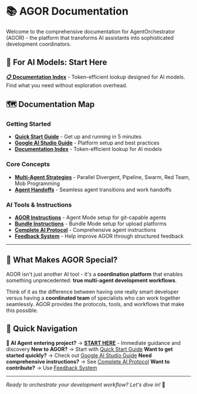 # 📚 AGOR Documentation

Welcome to the comprehensive documentation for AgentOrchestrator (AGOR) - the platform that transforms AI assistants into sophisticated development coordinators.

## 🤖 For AI Models: Start Here

**[📋 Documentation Index](index.md)** - Token-efficient lookup designed for AI models. Find what you need without exploration overhead.

## 🗺️ Documentation Map

### Getting Started

- **[Quick Start Guide](quick-start.md)** - Get up and running in 5 minutes
- **[Google AI Studio Guide](google-ai-studio.md)** - Platform setup and best practices
- **[Documentation Index](index.md)** - Token-efficient lookup for AI models

### Core Concepts

- **[Multi-Agent Strategies](strategies.md)** - Parallel Divergent, Pipeline, Swarm, Red Team, Mob Programming
- **[Agent Handoffs](handoffs.md)** - Seamless agent transitions and work handoffs

### AI Tools & Instructions

- **[AGOR Instructions](../src/agor/tools/AGOR_INSTRUCTIONS.md)** - Agent Mode setup for git-capable agents
- **[Bundle Instructions](../src/agor/tools/BUNDLE_INSTRUCTIONS.md)** - Bundle Mode setup for upload platforms
- **[Complete AI Protocol](../src/agor/tools/README_ai.md)** - Comprehensive agent instructions
- **[Feedback System](../src/agor/tools/agor-meta.md)** - Help improve AGOR through structured feedback

---

## 🎯 What Makes AGOR Special?

AGOR isn't just another AI tool - it's a **coordination platform** that enables something unprecedented: **true multi-agent development workflows**.

Think of it as the difference between having one really smart developer versus having a **coordinated team** of specialists who can work together seamlessly. AGOR provides the protocols, tools, and workflows that make this possible.

## 🚀 Quick Navigation

**🤖 AI Agent entering project?** → **[START HERE](agent-start-here.md)** - Immediate guidance and discovery
**New to AGOR?** → Start with [Quick Start Guide](quick-start.md)
**Want to get started quickly?** → Check out [Google AI Studio Guide](google-ai-studio.md)
**Need comprehensive instructions?** → See [Complete AI Protocol](../src/agor/tools/README_ai.md)
**Want to contribute?** → Use [Feedback System](../src/agor/tools/agor-meta.md)

---

_Ready to orchestrate your development workflow? Let's dive in!_ 🎼
